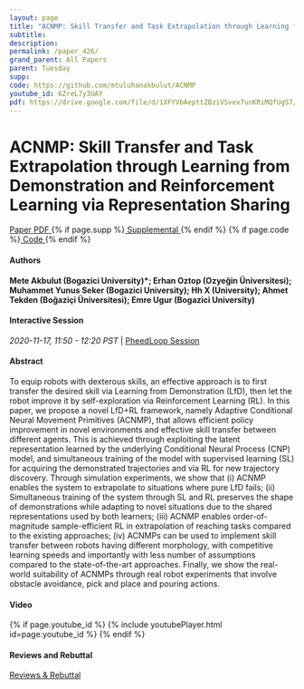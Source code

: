 ```yaml
---
layout: page
title: "ACNMP: Skill Transfer and Task Extrapolation through Learning from Demonstration and Reinforcement Learning via Representation Sharing"
subtitle: 
description:
permalink: /paper_426/
grand_parent: All Papers
parent: Tuesday
supp: 
code: https://github.com/mtuluhanakbulut/ACNMP
youtube_id: 6ZreL7y3UAY
pdf: https://drive.google.com/file/d/1XFYVbAepttZBziVSvex7unKRiMQfUgS7/view
---
```


# ACNMP: Skill Transfer and Task Extrapolation through Learning from Demonstration and Reinforcement Learning via Representation Sharing

<a href="https://drive.google.com/file/d/1XFYVbAepttZBziVSvex7unKRiMQfUgS7/view" target="_blank" rel="noopener noreferrer" class="btn btn-blue"><i class="fa fa-file-text-o" aria-hidden="true"></i> Paper PDF </a> {% if page.supp %}<a href="" target="_blank" rel="noopener noreferrer" class="btn btn-green"><i class="fa fa-file-text-o" aria-hidden="true"></i> Supplemental </a>{% endif %} {% if page.code %}<a href="https://github.com/mtuluhanakbulut/ACNMP" target="_blank" rel="noopener noreferrer" class="btn"><i class="fa fa-github" aria-hidden="true"></i> Code </a>{% endif %} 

#### Authors
**Mete Akbulut (Bogazici University)*; Erhan Oztop (Ozyeğin Üniversitesi); Muhammet Yunus Seker (Bogazici University); Hh X (University); Ahmet Tekden (Boğaziçi Üniversitesi); Emre Ugur (Bogazici University)**

#### Interactive Session
<em>2020-11-17, 11:50 - 12:20 PST </em> | <a href="https://pheedloop.com/corl2020/virtual/?page=sessions&section=SESWCOYHS32337PSF" target="_blank" rel="noopener noreferrer"> PheedLoop Session <i class="fa fa-external-link" aria-hidden="true"></i> </a> 

#### Abstract
To equip robots with dexterous skills, an effective approach is to first transfer the desired skill via Learning from Demonstration (LfD), then let the robot improve it by self-exploration via Reinforcement Learning (RL). In this paper, we propose a novel LfD+RL framework, namely Adaptive Conditional Neural Movement Primitives (ACNMP), that allows efficient policy improvement in novel environments and effective skill transfer between different agents. This is achieved through exploiting the latent representation learned by the underlying Conditional Neural Process (CNP) model, and simultaneous training of the model with supervised learning (SL) for acquiring the demonstrated trajectories and via RL for new trajectory discovery. Through simulation experiments, we show that (i) ACNMP enables the system to extrapolate to situations where pure LfD fails; (ii) Simultaneous training of the system through SL and RL  preserves the shape of demonstrations while adapting to novel situations due to the shared representations used by both learners; (iii) ACNMP enables order-of-magnitude sample-efficient RL in extrapolation of reaching tasks compared to the existing approaches; (iv) ACNMPs can be used to implement skill transfer between robots having different morphology, with competitive learning speeds and importantly with less number of assumptions compared to the state-of-the-art approaches. Finally, we show the real-world suitability of ACNMPs through real robot experiments that involve obstacle avoidance, pick and place and pouring actions.

#### Video
{% if page.youtube_id %}
{% include youtubePlayer.html id=page.youtube_id %}
{% endif %}

#### Reviews and Rebuttal
<a href="https://drive.google.com/file/d/1S6tjZKaHeljjZ9OUOJ6JNGppnJKRLfT8/view" target="_blank" rel="noopener noreferrer" class="btn btn-purple"><i class="fa fa-pencil-square-o" aria-hidden="true"></i> Reviews & Rebuttal </a>

